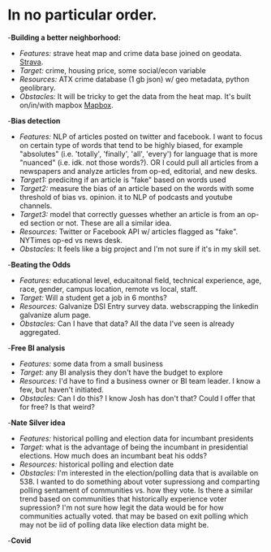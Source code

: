 # In no particular order.

-**Building a better neighborhood:**
- *Features:* strave heat map and crime data base joined on geodata. [Strava](https://www.strava.com/heatmap).
- *Target:* crime, housing price, some social/econ variable
- *Resources:* ATX crime database (1 gb json) w/ geo metadata, python geolibrary.
- *Obstacles:* It will be tricky to get the data from the heat map. It's built on/in/with mapbox [Mapbox](https://www.mapbox.com/about/maps/).

-**Bias detection** 
- *Features:* NLP of articles posted on twitter and facebook.  I want to focus on certain type of words that tend to be highly biased, for example "absolutes"  (i.e. 'totally', 'finally', 'all', 'every') for language that is more "nuanced" (i.e. idk. not those words?). OR I could pull all articles from a newspapers and analyze articles from op-ed, editorial, and new desks.
- *Target1:* predicitng if an article is "fake" based on words used
- *Target2:* measure the bias of an article based on the words with some threshold of bias vs. opinion. it to NLP of podcasts and youtube channels.
- *Target3:* model that correctly guesses whether an article is from an op-ed section or not. These are all a similar idea.
- *Resources:* Twitter or Facebook API w/ articles flagged as "fake". NYTimes op-ed vs news desk.
- *Obstacles:* It feels like a big project and I'm not sure if it's in my skill set. 

-**Beating the Odds** 
- *Features:* educational level, educaitonal field, technical experience, age, race, gender, campus location, remote vs local, staff.
- *Target:* Will a student get a job in 6 months?
- *Resources:* Galvanize DSI Entry survey data. webscrapping the linkedin galvanize alum page.
- *Obstacles:* Can I have that data? All the data I've seen is already aggregated.

-**Free BI analysis** 
- *Features:* some data from a small business
- *Target:* any BI analysis they don't have the budget to explore
- *Resources:* I'd have to find a business owner or BI team leader. I know a few, but haven't initiated.
- *Obstacles:* Can I do this? I know Josh has don't that? Could I offer that for free? Is that weird?

-**Nate Silver idea**
- *Features:* historical polling and election data for incumbant presidents
- *Target:* what is the advantage of being the incumbant in presidential elections. How much does an incumbant beat his odds?
- *Resources:* historical polling and election date
- *Obstacles:* I'm interested in the election/polling data that is available on 538. I wanted to do something about voter supressiong and comparting polling sentament of communities vs. how they vote. Is there a similar trend based on communities that historically experience voter supression? I'm not sure how legit the data would be for how communities actually voted. that may be based on exit polling which may not be iid of polling data like election data might be.

-**Covid**



